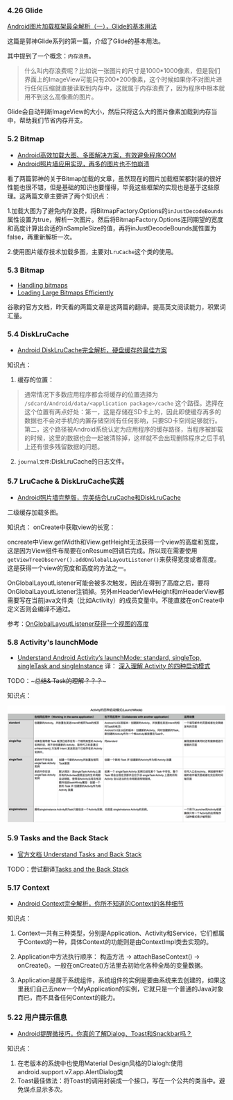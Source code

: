 ### 4.26 Glide

 [Android图片加载框架最全解析（一），Glide的基本用法](https://blog.csdn.net/guolin_blog/article/details/53759439)
 
 这篇是郭神Glide系列的第一篇，介绍了Glide的基本用法。
 
其中提到了一个概念：`内存浪费`。
 >什么叫内存浪费呢？比如说一张图片的尺寸是1000\*1000像素，但是我们界面上的ImageView可能只有200*200像素，这个时候如果你不对图片进行任何压缩就直接读取到内存中，这就属于内存浪费了，因为程序中根本就用不到这么高像素的图片。
 
 Glide会自动判断ImageView的大小，然后只将这么大的图片像素加载到内存当中，帮助我们节省内存开支。
 
### 5.2 Bitmap
- [Android高效加载大图、多图解决方案，有效避免程序OOM](https://blog.csdn.net/guolin_blog/article/details/9316683)  
-  [Android照片墙应用实现，再多的图片也不怕崩溃](https://blog.csdn.net/guolin_blog/article/details/9526203)

看了两篇郭神的关于Bitmap加载的文章，虽然现在的图片加载框架都封装的很好性能也很不错，但是基础的知识也要懂得，毕竟这些框架的实现也是基于这些原理。这两篇文章主要讲了两个知识点：

1.加载大图为了避免内存浪费，将BitmapFactory.Options的`inJustDecodeBounds`属性设置为true，解析一次图片。然后将BitmapFactory.Options连同期望的宽度和高度计算出合适的inSampleSize的值，再将inJustDecodeBounds属性置为false，再重新解析一次。

2.使用图片缓存技术加载多图，主要对`LruCache`这个类的使用。

### 5.3 Bitmap
- [Handling bitmaps](https://developer.android.com/topic/performance/graphics/)
- [Loading Large Bitmaps Efficiently](https://developer.android.com/topic/performance/graphics/load-bitmap)

谷歌的官方文档，昨天看的两篇文章是这两篇的翻译。提高英文阅读能力，积累词汇量。

### 5.4 DiskLruCache
- [Android DiskLruCache完全解析，硬盘缓存的最佳方案](https://blog.csdn.net/guolin_blog/article/details/28863651)

知识点：

1. 缓存的位置：
> 通常情况下多数应用程序都会将缓存的位置选择为 `/sdcard/Android/data/<application package>/cache` 这个路径。选择在这个位置有两点好处：第一，这是存储在SD卡上的，因此即使缓存再多的数据也不会对手机的内置存储空间有任何影响，只要SD卡空间足够就行。第二，这个路径被Android系统认定为应用程序的缓存路径，当程序被卸载的时候，这里的数据也会一起被清除掉，这样就不会出现删除程序之后手机上还有很多残留数据的问题。

2. `journal文件`:DiskLruCache的日志文件。

### 5.7 LruCache & DiskLruCache实践
- [Android照片墙完整版，完美结合LruCache和DiskLruCache](https://blog.csdn.net/guolin_blog/article/details/34093441)

二级缓存加载多图。

知识点：
onCreate中获取view的长宽：

oncreate中View.getWidth和View.getHeight无法获得一个view的高度和宽度，这是因为View组件布局要在onResume回调后完成。所以现在需要使用`getViewTreeObserver().addOnGlobalLayoutListener()`来获得宽度或者高度。这是获得一个view的宽度和高度的方法之一。

OnGlobalLayoutListener可能会被多次触发，因此在得到了高度之后，要将OnGlobalLayoutListener注销掉。另外mHeaderViewHeight和mHeaderView都需要写在当前java文件类（比如Activity）的成员变量中。不能直接在onCreate中定义否则会编译不通过。

参考：[OnGlobalLayoutListener获得一个视图的高度](http://www.jcodecraeer.com/a/anzhuokaifa/androidkaifa/2014/0731/1640.html)

### 5.8 Activity's launchMode

- [Understand Android Activity’s launchMode: standard, singleTop, singleTask and singleInstance](https://inthecheesefactory.com/blog/understand-android-activity-launchmode/en)
译：
[深入理解 Activity 的四种启动模式](http://yifeng.studio/2018/01/09/understand-four-launch-modes-for-android-activity/#more)

TODO：~~~总结& Task的理解？？？~~~  

知识点：

![Anctivity's launchMode](https://raw.githubusercontent.com/luoqiuyu/BlogsLearningNotes/master/res/LaunchMode.png)

### 5.9 Tasks and the Back Stack
- [官方文档 Understand Tasks and Back Stack](https://developer.android.com/guide/components/activities/tasks-and-back-stack) 


TODO：尝试翻译[Tasks and the Back Stack](https://medium.com/google-developers/tasks-and-the-back-stack-dbb7c3b0f6d4)

### 5.17 Context

- [Android Context完全解析，你所不知道的Context的各种细节](https://blog.csdn.net/guolin_blog/article/details/47028975)

知识点：

1. Context一共有三种类型，分别是Application、Activity和Service，它们都属于Context的一种，具体Context的功能则是由ContextImpl类去实现的。

2. Application中方法执行顺序： 构造方法 -> attachBaseContext() -> onCreate()。一般在onCreate()方法里去初始化各种全局的变量数据。
 
3. Application是属于系统组件，系统组件的实例是要由系统来去创建的，如果这里我们自己去new一个MyApplication的实例，它就只是一个普通的Java对象而已，而不具备任何Context的能力。

### 5.22 用户提示信息
 - [Android提醒微技巧，你真的了解Dialog、Toast和Snackbar吗？](https://blog.csdn.net/guolin_blog/article/details/51336415)
 
知识点：

1. 在老版本的系统中也使用Material Design风格的Dialogh:使用android.support.v7.app.AlertDialog类
2. Toast最佳做法：将Toast的调用封装成一个接口，写在一个公共的类当中。避免误点显示多次。


 

 
 